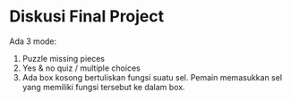 # Diskusi Final Project

Ada 3 mode:
1. Puzzle missing pieces
2. Yes & no quiz / multiple choices
3. Ada box kosong bertuliskan fungsi suatu sel. Pemain memasukkan sel yang memiliki fungsi tersebut ke dalam box.
